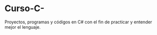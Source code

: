 # Curso-C-
Proyectos, programas y códigos en C# con el fin de practicar y entender mejor el lenguaje.
